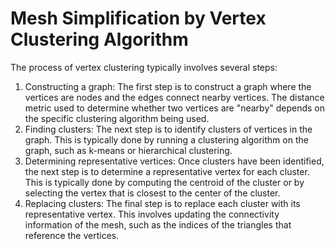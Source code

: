 # Mesh Simplification by Vertex Clustering Algorithm
The process of vertex clustering typically involves several steps:

1) Constructing a graph: The first step is to construct a graph where the vertices are nodes and the edges connect nearby vertices. The distance metric used to determine whether two vertices are "nearby" depends on the specific clustering algorithm being used.
2) Finding clusters: The next step is to identify clusters of vertices in the graph. This is typically done by running a clustering algorithm on the graph, such as k-means or hierarchical clustering.
3) Determining representative vertices: Once clusters have been identified, the next step is to determine a representative vertex for each cluster. This is typically done by computing the centroid of the cluster or by selecting the vertex that is closest to the center of the cluster.
4) Replacing clusters: The final step is to replace each cluster with its representative vertex. This involves updating the connectivity information of the mesh, such as the indices of the triangles that reference the vertices.